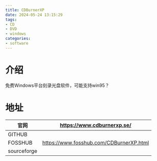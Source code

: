 ```yaml
---
title: CDBurnerXP
date: 2024-05-24 13:15:29
tags:
- CD
- DVD
- windows
categories:
- software
---
```


# 介绍

免费Windows平台刻录光盘软件，可能支持win95？

<!-- more -->

# 地址
| 官网      | https://www.cdburnerxp.se/ |
| ----------- | ----------- |
| GITHUB      |        |
| FOSSHUB     | https://www.fosshub.com/CDBurnerXP.html        |
| sourceforge |       |
